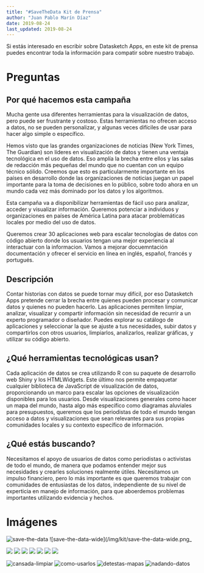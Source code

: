 ```yaml
---
title: "#SaveTheData Kit de Prensa"
author: "Juan Pablo Marín Díaz"
date: 2019-08-24
last_updated: 2019-08-24
---
```



Si estás interesado en escribir sobre Datasketch Apps, en este kit de prensa puedes encontrar toda la información para compatir sobre nuestro trabajo.



# Preguntas

## Por qué hacemos esta campaña

Mucha gente usa diferentes herramientas para la visualización de datos, pero puede ser frustrante y costoso. Estas herramientas no ofrecen acceso a datos, no se pueden personalizar, y algunas veces difíciles de usar para hacer algo simple o específico.

Hemos visto que las grandes organizaciones de noticias (New York Times, The Guardian) son líderes en visualización de datos y tienen una ventaja tecnológica en el uso de datos. Eso amplía la brecha entre ellos y las salas de redacción más pequeñas del mundo que no cuentan con un equipo técnico sólido. Creemos que esto es particularmente importante en los países en desarrollo donde las organizaciones de noticias juegan un papel importante para la toma de decisiones en lo público, sobre todo ahora en un mundo cada vez más dominado por los datos y los algoritmos.


Esta campaña va a disponibilizar herramientas de fácil uso para analizar, acceder y visualizar información. Queremos potenciar a individuos y organizaciones en países de América Latina para atacar problemáticas locales por medio del uso de datos. 

Queremos crear 30 aplicaciones web para escalar tecnologías de datos con código abierto donde los usuarios tengan una mejor experiencia al interactuar con la informacion. Vamos a mejorar docuemntación documentación y ofrecer el servicio en línea en inglés, español, francés y portugués.

## Descripción

Contar historias con datos se puede tornar muy difícil, por eso Datasketch Apps pretende cerrar la brecha entre quienes pueden procesar y comunicar datos y quienes no pueden hacerlo. Las aplicaciones permiten limpiar, analizar, visualizar y compartir información sin necesidad de recurrir a un experto programador o diseñador. Puedes explorar su catálogo de aplicaciones y seleccionar la que se ajuste a tus necesidades, subir datos y compartirlos con otros usuarios, limpiarlos, analizarlos, realizar gráficas, y utilizar su código abierto. 

## ¿Qué herramientas tecnológicas usan?


Cada aplicación de datos se crea utilizando R con su paquete de desarrollo web Shiny y los HTMLWidgets. Este último nos permite empaquetar cualquier biblioteca de JavaScript de visualización de datos, proporcionando un marco para escalar las opciones de visualización disponibles para los usuarios. Desde visualizaciones generales como hacer un mapa del mundo, hasta algo más específico como diagramas aluviales para presupuestos, queremos que los periodistas de todo el mundo tengan acceso a datos y visualizaciones que sean relevantes para sus propias comunidades locales y su contexto específico de información. 

## ¿Qué estás buscando?

Necesitamos el apoyo de usuarios de datos como periodistas o activistas de todo el mundo, de manera que podamos entender mejor sus necesidades y crearles soluciones realmente útiles. Necesitamos un impulso financiero, pero lo más importante es que queremos trabajar con comunidades de entusiastas de los datos, independiente de su nivel de experticia en manejo de información, para que aboerdemos problemas importantes utilizando evidencia y hechos.


# Imágenes 

![save-the-data](/img/kit/save-the-data-squared.png)
![save-the-data-wide](/img/kit/save-the-data-wide.png_


![](/img/kit/es/derecho-acceso-a-la-informacion.png)
![](/img/kit/es/diagramas-y-mapas.png)
![](/img/kit/es/imagen-equipo-cuadrada.png)
![](/img/kit/es/imagen-equipo-horizontal.png)
![](/img/kit/es/limpieza-de-datos.png)
![](/img/kit/es/muchos-datos.png)
![](/img/kit/es/nadando-en-datos.png)

![cansada-limpiar](/img/kit/cansada-limpiar.jpg)
![como-usarlos](/img/kit/como-usarlos.jpg)
![detestas-mapas](/img/kit/detestas-mapas.jpg)
![nadando-datos](/img/kit/nadando-datos.jpg)


